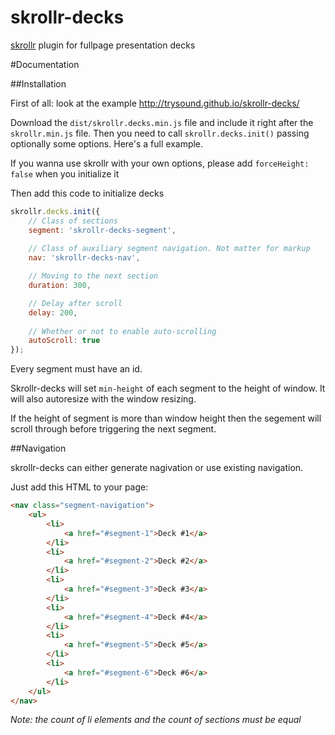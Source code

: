 skrollr-decks
=============

[skrollr](https://github.com/Prinzhorn/skrollr) plugin for fullpage presentation decks

#Documentation

##Installation

First of all: look at the example
http://trysound.github.io/skrollr-decks/

Download the `dist/skrollr.decks.min.js` file and include it right after the `skrollr.min.js` file. Then you need to call `skrollr.decks.init()` passing optionally some options. Here's a full example.

If you wanna use skrollr with your own options, please add `forceHeight: false` when you initialize it

Then add this code to initialize decks

```js
skrollr.decks.init({
    // Class of sections
    segment: 'skrollr-decks-segment',
    
    // Class of auxiliary segment navigation. Not matter for markup
    nav: 'skrollr-decks-nav',

	// Moving to the next section
    duration: 300,

    // Delay after scroll
    delay: 200,
    
    // Whether or not to enable auto-scrolling
    autoScroll: true
});
```

Every segment must have an id.

Skrollr-decks will set `min-height` of each segment to the height of window. It will also autoresize with the window resizing.

If the height of segment is more than window height then the segement will scroll through before triggering the next segment.

##Navigation

skrollr-decks can either generate nagivation or use existing navigation.

Just add this HTML to your page:

```html
<nav class="segment-navigation">
	<ul>
		<li>
			<a href="#segment-1">Deck #1</a>
		</li>
		<li>
			<a href="#segment-2">Deck #2</a>
		</li>
		<li>
			<a href="#segment-3">Deck #3</a>
		</li>
		<li>
			<a href="#segment-4">Deck #4</a>
		</li>
		<li>
			<a href="#segment-5">Deck #5</a>
		</li>
		<li>
			<a href="#segment-6">Deck #6</a>
		</li>
	</ul>
</nav>
```

*Note: the count of li elements and the count of sections must be equal*
